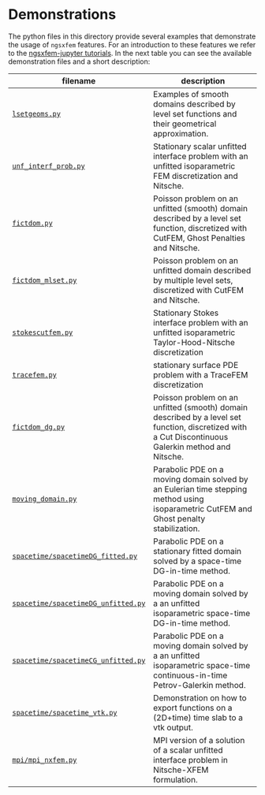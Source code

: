 # Demonstrations

The python files in this directory provide several examples that demonstrate the usage of `ngsxfem` features. For an introduction to these features we refer to the [ngsxfem-jupyter tutorials](https://github.com/ngsxfem/ngsxfem-jupyter). In the next table you can see the available demonstration files and a short description:

| filename | description | 
|-|-|
| [`lsetgeoms.py`](lsetgeoms.py) | Examples of smooth domains described by level set functions and their geometrical approximation. |
| [`unf_interf_prob.py`](unf_interf_prob.py) | Stationary scalar unfitted interface problem with an unfitted isoparametric FEM discretization and Nitsche. |
| [`fictdom.py`](fictdom.py) | Poisson problem on an unfitted (smooth) domain described by a level set function, discretized with CutFEM, Ghost Penalties and Nitsche. |
| [`fictdom_mlset.py`](fictdom_mlset.py) | Poisson problem on an unfitted domain described by multiple level sets, discretized with CutFEM and Nitsche. |
| [`stokescutfem.py`](stokescutfem.py) | Stationary Stokes interface problem with an unfitted isoparametric Taylor-Hood-Nitsche discretization |
| [`tracefem.py`](tracefem.py) | stationary surface PDE problem with a TraceFEM discretization |
| [`fictdom_dg.py`](fictdom_dg.py) |   Poisson problem on an unfitted (smooth) domain described by a level set function, discretized with a Cut Discontinuous Galerkin method and Nitsche.|
| [`moving_domain.py`](moving_domain.py) | Parabolic PDE on a moving domain solved by an Eulerian time stepping method using isoparametric CutFEM and Ghost penalty stabilization. |
| [`spacetime/spacetimeDG_fitted.py`](spacetime/spacetimeDG_fitted.py) | Parabolic PDE on a stationary fitted domain solved by a space-time DG-in-time method. |
| [`spacetime/spacetimeDG_unfitted.py`](spacetime/spacetimeDG_unfitted.py) | Parabolic PDE on a moving domain solved by a an unfitted isoparametric space-time DG-in-time method. |
| [`spacetime/spacetimeCG_unfitted.py`](spacetime/spacetimeCG_unfitted.py) | Parabolic PDE on a moving domain solved by a an unfitted isoparametric space-time continuous-in-time Petrov-Galerkin method. |
| [`spacetime/spacetime_vtk.py`](spacetime/spacetime_vtk.py) | Demonstration on how to export functions on a (2D+time) time slab to a vtk output. |
| [`mpi/mpi_nxfem.py`](mpi/mpi_nxfem.py) | MPI version of a solution of a scalar unfitted interface problem in Nitsche-XFEM formulation. |

